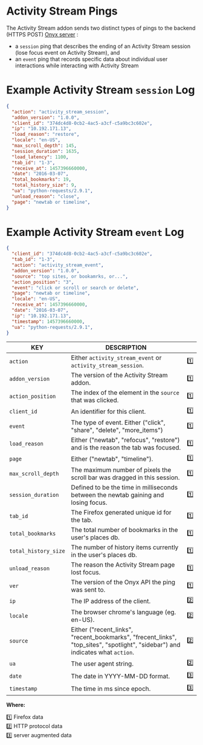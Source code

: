 # Activity Stream Pings

The Activity Stream addon sends two distinct types of pings to the backend (HTTPS POST) [Onyx server](https://github.com/mozilla/onyx) :
- a `session` ping that describes the ending of an Activity Stream session (lose focus event on Activity Stream), and
- an `event` ping that records specific data about individual user interactions while interacting with Activity Stream


# Example Activity Stream `session` Log

```json
{
  "action": "activity_stream_session",
  "addon_version": "1.0.0",
  "client_id": "374dc4d8-0cb2-4ac5-a3cf-c5a9bc3c602e",
  "ip": "10.192.171.13",
  "load_reason": "restore",
  "locale": "en-US",
  "max_scroll_depth": 145,
  "session_duration": 1635,
  "load_latency": 1100,
  "tab_id": "1-3",
  "receive_at": 1457396660000,
  "date": "2016-03-07",
  "total_bookmarks": 19,
  "total_history_size": 9,
  "ua": "python-requests/2.9.1",
  "unload_reason": "close",
  "page": "newtab or timeline",
}
```

# Example Activity Stream `event` Log

```json
{
  "client_id": "374dc4d8-0cb2-4ac5-a3cf-c5a9bc3c602e",
  "tab_id": "1-3",
  "action": "activity_stream_event",
  "addon_version": "1.0.0",
  "source": "top sites, or bookamrks, or...",
  "action_position": "3",
  "event": "click or scroll or search or delete",
  "page": "newtab or timeline",
  "locale": "en-US",
  "receive_at": 1457396660000,
  "date": "2016-03-07",
  "ip": "10.192.171.13",
  "timestamp": 1457396660000,
  "ua": "python-requests/2.9.1",
}
```


| KEY | DESCRIPTION | &nbsp; |
|-----|-------------|:-----:|
| `action` | Either `activity_stream_event` or `activity_stream_session`. | :one:
| `addon_version` | The version of the Activity Stream addon. | :one:
| `action_position` | The index of the element in the `source` that was clicked. | :one:
| `client_id` | An identifier for this client. | :one:
| `event` | The type of event. Either ("click", "share", "delete", "more_items") | :one:
| `load_reason` | Either ("newtab", "refocus", "restore") and is the reason the tab was focused. | :one:
| `page` | Either ("newtab", "timeline"). | :one:
| `max_scroll_depth` | The maximum number of pixels the scroll bar was dragged in this session. | :one:
| `session_duration` | Defined to be the time in milliseconds between the newtab gaining and losing focus. | :one:
| `tab_id` | The Firefox generated unique id for the tab. | :one:
| `total_bookmarks` | The total number of bookmarks in the user's places db. | :one:
| `total_history_size` | The number of history items currently in the user's places db. | :one:
| `unload_reason` | The reason the Activity Stream page lost focus. | :one:
| `ver` | The version of the Onyx API the ping was sent to. | :one:
| `ip` | The IP address of the client. | :two:
| `locale` | The browser chrome's language (eg. en-US). | :two:
| `source` | Either ("recent_links", "recent_bookmarks", "frecent_links", "top_sites", "spotlight", "sidebar") and indicates what `action`. | :two:
| `ua` | The user agent string. | :two:
| `date` | The date in YYYY-MM-DD format. | :three:
| `timestamp` | The time in ms since epoch. | :three:

**Where:**

:one: Firefox data  
:two: HTTP protocol data  
:three: server augmented data
